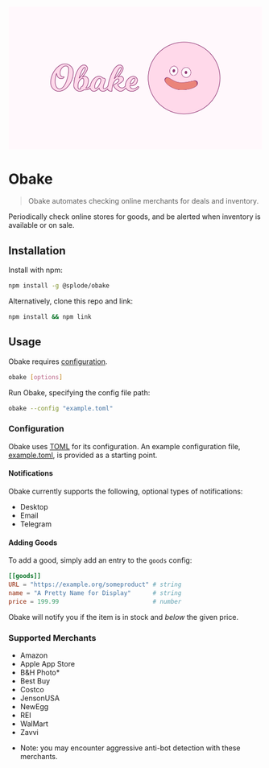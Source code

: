 ![Obake header image](.github/obake_header_04--960x540.png)

# Obake

> Obake automates checking online merchants for deals and inventory.

Periodically check online stores for goods, and be alerted when inventory is available or on sale.

## Installation

Install with npm:

```sh
npm install -g @splode/obake
```

Alternatively, clone this repo and link:

```sh
npm install && npm link
```

## Usage

Obake requires [configuration](#configuration).

```sh
obake [options]
```

Run Obake, specifying the config file path:

```sh
obake --config "example.toml"
```

### Configuration

Obake uses [TOML](https://toml.io/en/) for its configuration. An example configuration file, [example.toml](./example.toml), is provided as a starting point.

#### Notifications

Obake currently supports the following, optional types of notifications:

- Desktop
- Email
- Telegram

#### Adding Goods

To add a good, simply add an entry to the `goods` config:

```toml
[[goods]]
URL = "https://example.org/someproduct" # string
name = "A Pretty Name for Display"      # string
price = 199.99                          # number
```

Obake will notify you if the item is in stock and _below_ the given price.

### Supported Merchants

- Amazon
- Apple App Store
- B&H Photo*
- Best Buy
- Costco
- JensonUSA
- NewEgg
- REI
- WalMart
- Zavvi

* Note: you may encounter aggressive anti-bot detection with these merchants.
